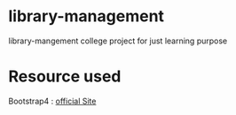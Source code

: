 # library-management
library-mangement college project for just learning purpose

# Resource used
Bootstrap4 : [official Site](http://getbootstrap.com)
